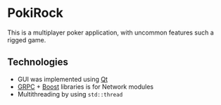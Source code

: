 # PokiRock


This is a multiplayer poker application, with uncommon features such a rigged game.

## Technologies

* GUI was implemented using [Qt](https://www.qt.io/)
* [GRPC](https://grpc.io/) + [Boost](https://www.boost.org/) libraries is for Network modules
* Multithreading by using `std::thread`




```

